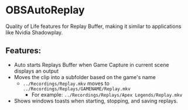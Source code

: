 # OBSAutoReplay 

Quality of Life features for Replay Buffer, making it similar to applications like Nvidia Shadowplay.

## Features:
- Auto starts Replays Buffer when Game Capture in current scene displays an output
- Moves the clip into a subfolder based on the game's name 
   - `../Recordings/Replay.mkv` moves to `../Recordings/Replays/GAMENAME/Replay.mkv`
      - For example: `../Recordings/Replays/Apex Legends/Replay.mkv`
- Shows windows toasts when starting, stopping, and saving replays.

